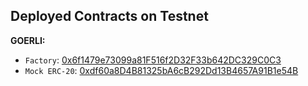 ## Deployed Contracts on Testnet

**GOERLI:** 
- `Factory`: [0x6f1479e73099a81F516f2D32F33b642DC329C0C3](https://goerli.etherscan.io/address/0x6f1479e73099a81F516f2D32F33b642DC329C0C3)
- `Mock ERC-20`: [0xdf60a8D4B81325bA6cB292Dd13B4657A91B1e54B](https://goerli.etherscan.io/address/0xdf60a8D4B81325bA6cB292Dd13B4657A91B1e54B)